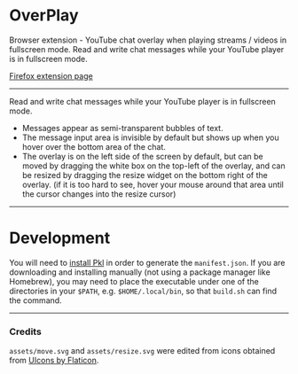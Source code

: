 # OverPlay

Browser extension - YouTube chat overlay when playing streams / videos in fullscreen mode. Read and write chat messages while your YouTube player is in fullscreen mode.

[Firefox extension page](https://addons.mozilla.org/en-US/firefox/addon/overplay/)

---

Read and write chat messages while your YouTube player is in fullscreen mode.

 - Messages appear as semi-transparent bubbles of text.
 - The message input area is invisible by default but shows up when you hover over the bottom area of the chat.
 - The overlay is on the left side of the screen by default, but can be moved by dragging the white box on the top-left of the overlay, and can be resized by dragging the resize widget on the bottom right of the overlay. (if it is too hard to see, hover your mouse around that area until the cursor changes into the resize cursor)

---

# Development

You will need to [install Pkl](https://pkl-lang.org/main/current/pkl-cli/index.html#installation) in order to generate the `manifest.json`. If you are downloading and installing manually (not using a package manager like Homebrew), you may need to place the executable under one of the directories in your `$PATH`, e.g. `$HOME/.local/bin`, so that `build.sh` can find the command.

---

### Credits

`assets/move.svg` and `assets/resize.svg` were edited from icons obtained from [UIcons by Flaticon](https://www.flaticon.com/uicons).
